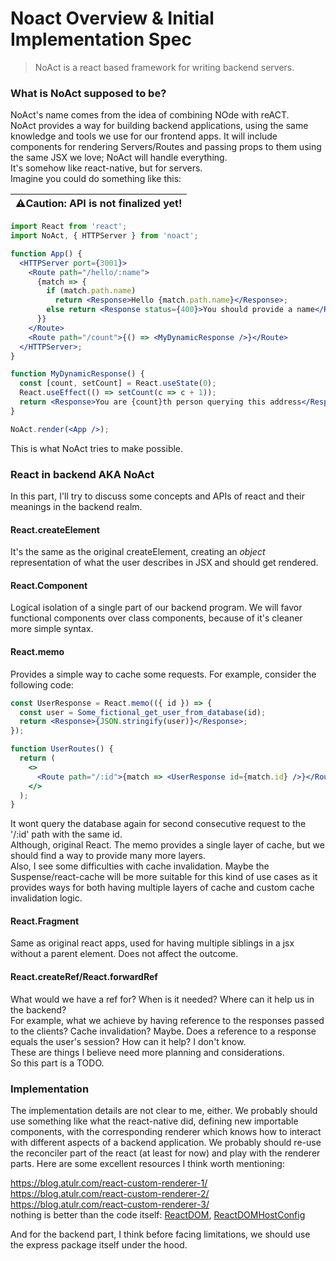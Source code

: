 # Noact Overview & Initial Implementation Spec

> NoAct is a react based framework for writing backend servers.

### What is NoAct supposed to be?

NoAct's name comes from the idea of combining NOde with reACT.  
NoAct provides a way for building backend applications, using the same knowledge and tools we use for our frontend apps. It will include components for rendering Servers/Routes and passing props to them using the same JSX we love; NoAct will handle everything.  
It's somehow like react-native, but for servers.  
Imagine you could do something like this:

| :warning:Caution: API is not finalized yet! |
| ------------------------------------------- |


```jsx
import React from 'react';
import NoAct, { HTTPServer } from 'noact';

function App() {
  <HTTPServer port={3001}>
    <Route path="/hello/:name">
      {match => {
        if (match.path.name)
          return <Response>Hello {match.path.name}</Response>;
        else return <Response status={400}>You should provide a name</Response>;
      }}
    </Route>
    <Route path="/count">{() => <MyDynamicResponse />}</Route>
  </HTTPServer>;
}

function MyDynamicResponse() {
  const [count, setCount] = React.useState(0);
  React.useEffect(() => setCount(c => c + 1));
  return <Response>You are {count}th person querying this address</Response>;
}

NoAct.render(<App />);
```

This is what NoAct tries to make possible.

### React in backend AKA NoAct

In this part, I'll try to discuss some concepts and APIs of react and their meanings in the backend realm.

#### React.createElement

It's the same as the original createElement, creating an _object_ representation of what the user describes in JSX and should get rendered.

#### React.Component

Logical isolation of a single part of our backend program. We will favor functional components over class components, because of it's cleaner more simple syntax.

#### React.memo

Provides a simple way to cache some requests. For example, consider the following code:

```jsx
const UserResponse = React.memo(({ id }) => {
  const user = Some_fictional_get_user_from_database(id);
  return <Response>{JSON.stringify(user)}</Response>;
});

function UserRoutes() {
  return (
    <>
      <Route path="/:id">{match => <UserResponse id={match.id} />}</Route>
    </>
  );
}
```

It wont query the database again for second consecutive request to the '/:id' path with the same id.  
Although, original React. The memo provides a single layer of cache, but we should find a way to provide many more layers.  
Also, I see some difficulties with cache invalidation. Maybe the Suspense/react-cache will be more suitable for this kind of use cases as it provides ways for both having multiple layers of cache and custom cache invalidation logic.

#### React.Fragment

Same as original react apps, used for having multiple siblings in a jsx without a parent element. Does not affect the outcome.

#### React.createRef/React.forwardRef

What would we have a ref for? When is it needed? Where can it help us in the backend?  
For example, what we achieve by having reference to the responses passed to the clients? Cache invalidation? Maybe. Does a reference to a response equals the user's session? How can it help? I don't know.  
These are things I believe need more planning and considerations.  
So this part is a TODO.

### Implementation

The implementation details are not clear to me, either. We probably should use something like what the react-native did, defining new importable components, with the corresponding renderer which knows how to interact with different aspects of a backend application.
We probably should re-use the reconciler part of the react (at least for now) and play with the renderer parts. Here are some excellent resources I think worth mentioning:

https://blog.atulr.com/react-custom-renderer-1/  
https://blog.atulr.com/react-custom-renderer-2/  
https://blog.atulr.com/react-custom-renderer-3/  
nothing is better than the code itself: [ReactDOM](https://github.com/facebook/react/tree/master/packages/react-dom), [ReactDOMHostConfig](https://github.com/facebook/react/blob/master/packages/react-dom/src/client/ReactDOMHostConfig.js)

And for the backend part, I think before facing limitations, we should use the express package itself under the hood.
